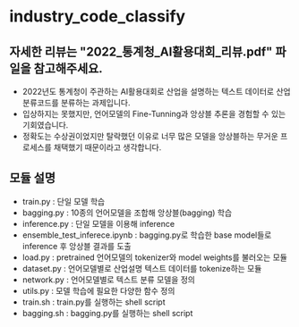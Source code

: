 # industry_code_classify
## 자세한 리뷰는 "2022_통계청_AI활용대회_리뷰.pdf" 파일을 참고해주세요.

- 2022년도 통계청이 주관하는 AI활용대회로 산업을 설명하는 텍스트 데이터로 산업분류코드를 분류하는 과제입니다.
- 입상하지는 못했지만, 언어모델의 Fine-Tunning과 앙상블 추론을 경험할 수 있는 기회였습니다.
- 정확도는 수상권이었지만 탈락했던 이유로 너무 많은 모델을 앙상블하는 무거운 프로세스를 채택했기 때문이라고 생각합니다.

## 모듈 설명
- train.py : 단일 모델 학습
- bagging.py : 10종의 언어모델을 조합해 앙상블(bagging) 학습
- inference.py : 단일 모델을 이용해 inference
- ensemble_test_inferece.ipynb : bagging.py로 학습한 base model들로 inference 후 앙상블 결과를 도출
- load.py : pretrained 언어모델의 tokenizer와 model weights를 불러오는 모듈
- dataset.py : 언어모델별로 산업설명 텍스트 데이터를 tokenize하는 모듈
- network.py : 언어모델별로 텍스트 분류 모델을 정의
- utils.py : 모델 학습에 필요한 다양한 함수 정의
- train.sh : train.py를 실행하는 shell script
- bagging.sh : bagging.py를 실행하는 shell script
